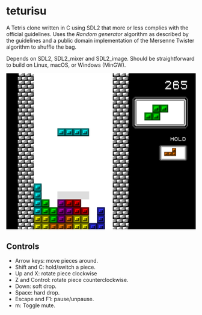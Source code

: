 # teturisu
A Tetris clone written in C using SDL2 that more or less complies with the official guidelines.
Uses the _Random generator_ algorithm as described by the guidelines and a public domain implementation of the Mersenne Twister algorithm to shuffle the bag.

Depends on SDL2, SDL2_mixer and SDL2_image. Should be straightforward to build on Linux, macOS, or Windows (MinGW).

![Screenshot](https://raw.githubusercontent.com/tjohnman/teturisu/master/assets/screenshot.png)

## Controls
- Arrow keys: move pieces around.
- Shift and C: hold/switch a piece.
- Up and X: rotate piece clockwise
- Z and Control: rotate piece counterclockwise.
- Down: soft drop.
- Space: hard drop.
- Escape and F1: pause/unpause.
- m: Toggle mute.
